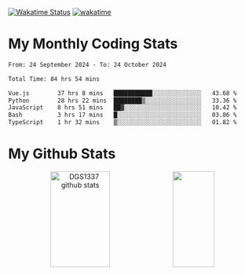 [![Wakatime Status](https://github.com/noopurphalak/noopurphalak/workflows/wakatime-status-update/badge.svg)](https://github.com/noopurphalak/noopurphalak/actions/workflows/main.yml)
[![wakatime](https://wakatime.com/badge/user/80ace140-ef40-4fdd-b8ed-f3be3d2e1aea.svg)](https://wakatime.com/@80ace140-ef40-4fdd-b8ed-f3be3d2e1aea)

# My Monthly Coding Stats

<!--START_SECTION:waka-->

```txt
From: 24 September 2024 - To: 24 October 2024

Total Time: 84 hrs 54 mins

Vue.js        37 hrs 8 mins   ███████████░░░░░░░░░░░░░░   43.68 %
Python        28 hrs 22 mins  ████████▒░░░░░░░░░░░░░░░░   33.36 %
JavaScript    8 hrs 51 mins   ██▓░░░░░░░░░░░░░░░░░░░░░░   10.42 %
Bash          3 hrs 17 mins   █░░░░░░░░░░░░░░░░░░░░░░░░   03.86 %
TypeScript    1 hr 32 mins    ▒░░░░░░░░░░░░░░░░░░░░░░░░   01.82 %
```

<!--END_SECTION:waka-->

# My Github Stats
<div style="text-align: center;">
  <img width="49%" height="195px" src="https://github-readme-stats-sigma-five.vercel.app/api?username=noopurphalak&show_icons=true&count_private=true&hide_border=true&title_color=ecf2f8&icon_color=0d1117&text_color=FFFFFF&bg_color=0d1117" alt="DGS1337 github stats" />
  <img width="41%" height="195px" src="https://github-readme-stats-sigma-five.vercel.app/api/top-langs/?username=noopurphalak&layout=compact&hide_border=true&title_color=ecf2f8&text_color=FFFFFF&bg_color=0d1117" />
</div>
